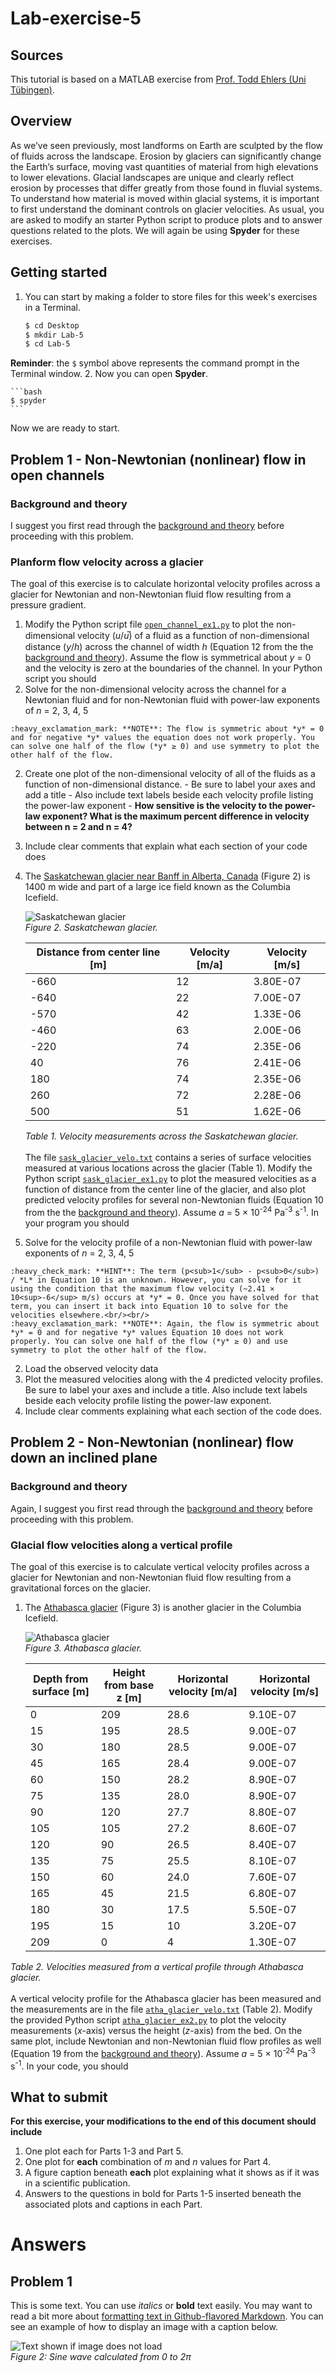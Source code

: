 # Lab-exercise-5

## Sources
This tutorial is based on a MATLAB exercise from [Prof. Todd Ehlers (Uni Tübingen)](http://www.geo.uni-tuebingen.de/?id=2183).

## Overview
As we’ve seen previously, most landforms on Earth are sculpted by the flow of fluids across the landscape. Erosion by glaciers can significantly change the Earth’s surface, moving vast quantities of material from high elevations to lower elevations. Glacial landscapes are unique and clearly reflect erosion by processes that differ greatly from those found in fluvial systems. To understand how material is moved within glacial systems, it is important to first understand the dominant controls on glacier velocities. As usual, you are asked to modify an starter Python script to produce plots and to answer questions related to the plots. We will again be using **Spyder** for these exercises.

## Getting started
1. You can start by making a folder to store files for this week's exercises in a Terminal.

    ```bash
    $ cd Desktop
    $ mkdir Lab-5
    $ cd Lab-5
    ```
**Reminder**: the `$` symbol above represents the command prompt in the Terminal window.
2. Now you can open **Spyder**.

    ```bash
    $ spyder
    ```

Now we are ready to start.

## Problem 1 - Non-Newtonian (nonlinear) flow in open channels
### Background and theory
I suggest you first read through the [background and theory](https://github.com/Intro-Quantitative-Geology/Viscous-flows/blob/master/Exercise-5-theory-1.md) before proceeding with this problem.

### Planform flow velocity across a glacier
The goal of this exercise is to calculate horizontal velocity profiles across a glacier for Newtonian and non-Newtonian fluid flow resulting from a pressure gradient.

1. Modify the Python script file [`open_channel_ex1.py`](open_channel_ex1.py) to plot the non-dimensional velocity (*u*/*u*̅) of a fluid as a function of non-dimensional distance (*y*/*h*) across the channel of width *h* (Equation 12 from the the [background and theory](https://github.com/Intro-Quantitative-Geology/Viscous-flows/blob/master/Exercise-5-theory-1.md)). Assume the flow is symmetrical about *y* = 0 and the velocity is zero at the boundaries of the channel. In your Python script you should
  1. Solve for the non-dimensional velocity across the channel for a Newtonian fluid and for non-Newtonian fluid with power-law exponents of *n* = 2, 3, 4, 5

    :heavy_exclamation_mark: **NOTE**: The flow is symmetric about *y* = 0 and for negative *y* values the equation does not work properly. You can solve one half of the flow (*y* ≥ 0) and use symmetry to plot the other half of the flow.
  2. Create one plot of the non-dimensional velocity of all of the fluids as a function of non-dimensional distance.
    - Be sure to label your axes and add a title
    - Also include text labels beside each velocity profile listing the power-law exponent
    - **How sensitive is the velocity to the power-law exponent? What is the maximum percent difference in velocity between n = 2 and n = 4?**
  3. Include clear comments that explain what each section of your code does
2. The [Saskatchewan glacier near Banff in Alberta, Canada](https://goo.gl/maps/R9S48J4KYPr) (Figure 2) is 1400 m wide and part of a large ice field known as the Columbia Icefield.

    ![Saskatchewan glacier](https://upload.wikimedia.org/wikipedia/commons/a/a5/Saskatchewan_Glacier.jpg)<br/>
    *Figure 2. Saskatchewan glacier.*
    
     Distance from center line [m] | Velocity [m/a] | Velocity [m/s]
     ----------------------------- | -------------- | --------------
     -660 | 12 | 3.80E-07
     -640 | 22 | 7.00E-07
     -570 | 42 | 1.33E-06
     -460 | 63 | 2.00E-06
     -220 | 74 | 2.35E-06
     40 | 76 | 2.41E-06
     180 | 74 | 2.35E-06
     260 | 72 | 2.28E-06
     500 | 51 | 1.62E-06
     *Table 1. Velocity measurements across the Saskatchewan glacier.*<br/><br/>
     The file [`sask_glacier_velo.txt`](sask_glacier_velo.txt) contains a series of surface velocities measured at various locations across the glacier (Table 1). Modify the Python script [`sask_glacier_ex1.py`](sask_glacier_ex1.py) to plot the measured velocities as a function of distance from the center line of the glacier, and also plot predicted velocity profiles for several non-Newtonian fluids (Equation 10 from the the [background and theory](https://github.com/Intro-Quantitative-Geology/Viscous-flows/blob/master/Exercise-5-theory-1.md)). Assume *a* = 5 × 10<sup>-24</sup> Pa<sup>-3</sup> s<sup>-1</sup>. In your program you should
  1. Solve for the velocity profile of a non-Newtonian fluid with power-law exponents of *n* = 2, 3, 4, 5

    :heavy_check_mark: **HINT**: The term (p<sub>1</sub> - p<sub>0</sub>) / *L* in Equation 10 is an unknown. However, you can solve for it using the condition that the maximum flow velocity (~2.41 × 10<sup>-6</sup> m/s) occurs at *y* = 0. Once you have solved for that term, you can insert it back into Equation 10 to solve for the velocities elsewhere.<br/><br/>
    :heavy_exclamation_mark: **NOTE**: Again, the flow is symmetric about *y* = 0 and for negative *y* values Equation 10 does not work properly. You can solve one half of the flow (*y* ≥ 0) and use symmetry to plot the other half of the flow.
  2. Load the observed velocity data
  3. Plot the measured velocities along with the 4 predicted velocity profiles. Be sure to label your axes and include a title. Also include text labels beside each velocity profile listing the power-law exponent.
  4. Include clear comments explaining what each section of the code does.

## Problem 2 - Non-Newtonian (nonlinear) flow down an inclined plane
### Background and theory
Again, I suggest you first read through the [background and theory](https://github.com/Intro-Quantitative-Geology/Viscous-flows/blob/master/Exercise-5-theory-2.md) before proceeding with this problem.

### Glacial flow velocities along a vertical profile
The goal of this exercise is to calculate vertical velocity profiles across a glacier for Newtonian and non-Newtonian fluid flow resulting from a gravitational forces on the glacier.

1. The [Athabasca glacier](https://goo.gl/maps/HggYfoKxEUQ2) (Figure 3) is another glacier in the Columbia Icefield.

    ![Athabasca glacier](https://upload.wikimedia.org/wikipedia/commons/4/41/Icefields_parkway.jpg)<br/>
    *Figure 3. Athabasca glacier.*

    Depth from surface [m] | Height from base z [m] | Horizontal velocity [m/a] | Horizontal velocity [m/s]
    ---------------------- | ---------------------- | ------------------------- | -------------------------
    0 | 209 | 28.6 | 9.10E-07
    15 | 195 | 28.5 | 9.00E-07
    30 | 180 | 28.5 | 9.00E-07
    45 | 165 | 28.4 | 9.00E-07
    60 | 150 | 28.2 | 8.90E-07
    75 | 135 | 28.0 | 8.90E-07
    90 | 120 | 27.7 | 8.80E-07
    105 | 105 | 27.2 | 8.60E-07
    120 | 90 | 26.5 | 8.40E-07
    135 | 75 | 25.5 | 8.10E-07
    150 | 60 | 24.0 | 7.60E-07
    165 | 45 | 21.5 | 6.80E-07
    180 | 30 | 17.5 | 5.50E-07
    195 | 15 | 10 | 3.20E-07
    209 | 0 | 4 | 1.30E-07
*Table 2. Velocities measured from a vertical profile through Athabasca glacier.*<br/><br/>
A vertical velocity profile for the Athabasca glacier has been measured and the measurements are in the file [`atha_glacier_velo.txt`](atha_glacier_velo.txt) (Table 2). Modify the provided Python script [`atha_glacier_ex2.py`](atha_glacier_ex2.py) to plot the velocity measurements (*x*-axis) versus the height (*z*-axis) from the bed. On the same plot, include Newtonian and non-Newtonian fluid flow profiles as well (Equation 19 from the [background and theory](https://github.com/Intro-Quantitative-Geology/Viscous-flows/blob/master/Exercise-5-theory-2.md)). Assume *a* = 5 × 10<sup>-24</sup> Pa<sup>-3</sup> s<sup>-1</sup>. In your code, you should

## What to submit
**For this exercise, your modifications to the end of this document should include**

1. One plot each for Parts 1-3 and Part 5.
2. One plot for **each** combination of *m* and *n* values for Part 4.
3. A figure caption beneath **each** plot explaining what it shows as if it was in a scientific publication.
4. Answers to the questions in bold for Parts 1-5 inserted beneath the associated plots and captions in each Part.

# Answers
## Problem 1
This is some text. You can use *italics* or **bold** text easily. You may want to read a bit more about [formatting text in Github-flavored Markdown](https://help.github.com/articles/basic-writing-and-formatting-syntax/). You can see an example of how to display an image with a caption below.

![Text shown if image does not load](Images/sine.png)<br/>
*Figure 2: Sine wave calculated from 0 to 2π*
